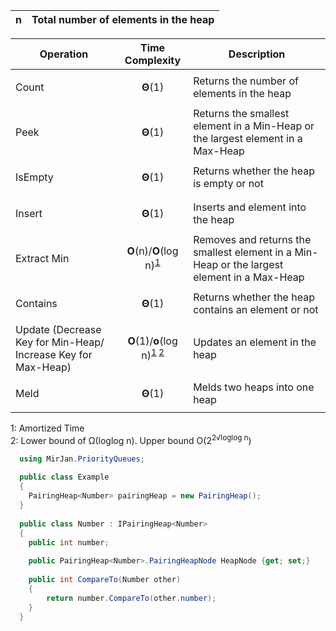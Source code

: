 | n | Total number of elements in the heap |
| ------------- | ------------- |

| Operation  | Time Complexity | Description |
| ------------- | ------------- | ------------ |
| Count     | <p align='center'>**Θ**(1)</p> | Returns the number of elements in the heap |
| Peek    | <p align='center'>**Θ**(1)</p> | Returns the smallest element in a Min-Heap or the largest element in a Max-Heap |
| IsEmpty     | <p align='center'>**Θ**(1)</p> | Returns whether the heap is empty or not |
| Insert  | <p align='center'>**Θ**(1)</p>  | Inserts and element into the heap |
| Extract Min  | <p align='center'>**O**(n)/**O**(log n)<sup>[1](#amortizedtime)</sup> | Removes and returns the smallest element in a Min-Heap or the largest element in a Max-Heap |
| Contains     | <p align='center'>**Θ**(1)</p> | Returns whether the heap contains an element or not |
| Update (Decrease Key for Min-Heap/ Increase Key for Max-Heap) | <p align='center'>**O**(1)/**o**(log n)<sup>[1](#amortizedtime) [2](#lowerupperbound)</sup></p> | Updates an element in the heap |
| Meld | <p align='center'>**Θ**(1)</p> | Melds two heaps into one heap |

<a name="amortizedtime">1</a>: Amortized Time
<br><a name="lowerupperbound">2</a>: Lower bound of Ω(loglog n). Upper bound O(2<sup>2&radic;loglog n</sup>)

```cs
  using MirJan.PriorityQueues;
  
  public class Example
  {
    PairingHeap<Number> pairingHeap = new PairingHeap();
  }
  
  public class Number : IPairingHeap<Number>
  {
    public int number; 
    
    public PairingHeap<Number>.PairingHeapNode HeapNode {get; set;}
    
    public int CompareTo(Number other)
    {
        return number.CompareTo(other.number);
    }
  }
  ```
